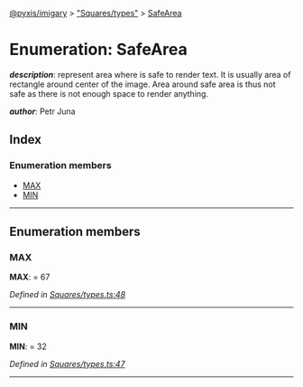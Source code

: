 [@pyxis/imigary](../README.md) > ["Squares/types"](../modules/_squares_types_.md) > [SafeArea](../enums/_squares_types_.safearea.md)

# Enumeration: SafeArea

*__description__*: represent area where is safe to render text. It is usually area of rectangle around center of the image. Area around safe area is thus not safe as there is not enough space to render anything.

*__author__*: Petr Juna

## Index

### Enumeration members

* [MAX](_squares_types_.safearea.md#max)
* [MIN](_squares_types_.safearea.md#min)

---

## Enumeration members

<a id="max"></a>

###  MAX

**MAX**:  = 67

*Defined in [Squares/types.ts:48](https://github.com/creaux/pyxis/blob/42c6131/packages/imigary/src/Squares/types.ts#L48)*

___
<a id="min"></a>

###  MIN

**MIN**:  = 32

*Defined in [Squares/types.ts:47](https://github.com/creaux/pyxis/blob/42c6131/packages/imigary/src/Squares/types.ts#L47)*

___

